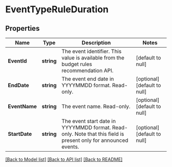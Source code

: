 # EventTypeRuleDuration

## Properties
Name | Type | Description | Notes
------------ | ------------- | ------------- | -------------
**EventId** | **string** | The event identifier. This value is available from the budget rules recommendation API. | [default to null]
**EndDate** | **string** | The event end date in YYYYMMDD format. Read-only. | [optional] [default to null]
**EventName** | **string** | The event name. Read-only. | [optional] [default to null]
**StartDate** | **string** | The event start date in YYYYMMDD format. Read-only. Note that this field is present only for announced events. | [optional] [default to null]

[[Back to Model list]](../README.md#documentation-for-models) [[Back to API list]](../README.md#documentation-for-api-endpoints) [[Back to README]](../README.md)

